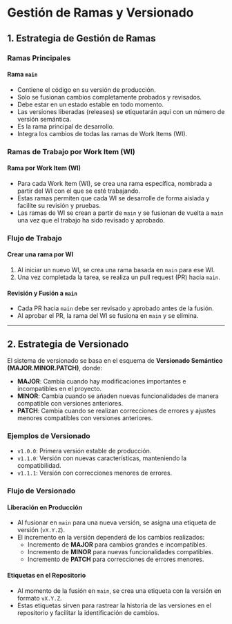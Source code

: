 # Gestión de Ramas y Versionado

## 1. Estrategia de Gestión de Ramas

### Ramas Principales

#### Rama `main`
- Contiene el código en su versión de producción.
- Solo se fusionan cambios completamente probados y revisados.
- Debe estar en un estado estable en todo momento.
- Las versiones liberadas (releases) se etiquetarán aquí con un número de versión semántica.
- Es la rama principal de desarrollo.
- Integra los cambios de todas las ramas de Work Items (WI).

### Ramas de Trabajo por Work Item (WI)

#### Rama por Work Item (WI)
- Para cada Work Item (WI), se crea una rama específica, nombrada a partir del WI con el que se esté trabajando.
- Estas ramas permiten que cada WI se desarrolle de forma aislada y facilite su revisión y pruebas.
- Las ramas de WI se crean a partir de `main` y se fusionan de vuelta a `main` una vez que el trabajo ha sido revisado y aprobado.

### Flujo de Trabajo

#### Crear una rama por WI
1. Al iniciar un nuevo WI, se crea una rama basada en `main` para ese WI.
2. Una vez completada la tarea, se realiza un pull request (PR) hacia `main`.

#### Revisión y Fusión a `main`
- Cada PR hacia `main` debe ser revisado y aprobado antes de la fusión.
- Al aprobar el PR, la rama del WI se fusiona en `main` y se elimina.

---

## 2. Estrategia de Versionado

El sistema de versionado se basa en el esquema de **Versionado Semántico (MAJOR.MINOR.PATCH)**, donde:

- **MAJOR**: Cambia cuando hay modificaciones importantes e incompatibles en el proyecto.
- **MINOR**: Cambia cuando se añaden nuevas funcionalidades de manera compatible con versiones anteriores.
- **PATCH**: Cambia cuando se realizan correcciones de errores y ajustes menores compatibles con versiones anteriores.

### Ejemplos de Versionado
- `v1.0.0`: Primera versión estable de producción.
- `v1.1.0`: Versión con nuevas características, manteniendo la compatibilidad.
- `v1.1.1`: Versión con correcciones menores de errores.

### Flujo de Versionado

#### Liberación en Producción
- Al fusionar en `main` para una nueva versión, se asigna una etiqueta de versión (`vX.Y.Z`).
- El incremento en la versión dependerá de los cambios realizados:
  - Incremento de **MAJOR** para cambios grandes e incompatibles.
  - Incremento de **MINOR** para nuevas funcionalidades compatibles.
  - Incremento de **PATCH** para correcciones de errores menores.

#### Etiquetas en el Repositorio
- Al momento de la fusión en `main`, se crea una etiqueta con la versión en formato `vX.Y.Z`.
- Estas etiquetas sirven para rastrear la historia de las versiones en el repositorio y facilitar la identificación de cambios.
